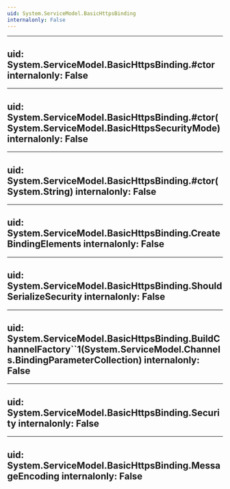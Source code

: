 ```yaml
---
uid: System.ServiceModel.BasicHttpsBinding
internalonly: False
---
```


---
uid: System.ServiceModel.BasicHttpsBinding.#ctor
internalonly: False
---

---
uid: System.ServiceModel.BasicHttpsBinding.#ctor(System.ServiceModel.BasicHttpsSecurityMode)
internalonly: False
---

---
uid: System.ServiceModel.BasicHttpsBinding.#ctor(System.String)
internalonly: False
---

---
uid: System.ServiceModel.BasicHttpsBinding.CreateBindingElements
internalonly: False
---

---
uid: System.ServiceModel.BasicHttpsBinding.ShouldSerializeSecurity
internalonly: False
---

---
uid: System.ServiceModel.BasicHttpsBinding.BuildChannelFactory``1(System.ServiceModel.Channels.BindingParameterCollection)
internalonly: False
---

---
uid: System.ServiceModel.BasicHttpsBinding.Security
internalonly: False
---

---
uid: System.ServiceModel.BasicHttpsBinding.MessageEncoding
internalonly: False
---
